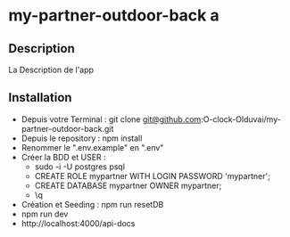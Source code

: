 # my-partner-outdoor-back a

## Description

La Description de l'app

## Installation

* Depuis votre Terminal : git clone git@github.com:O-clock-Olduvai/my-partner-outdoor-back.git
* Depuis le  repository : npm install
* Renommer le ".env.example" en ".env"
* Créer la BDD et USER :
  * sudo -i -U postgres psql
  * CREATE ROLE mypartner WITH LOGIN PASSWORD 'mypartner';
  * CREATE DATABASE mypartner OWNER mypartner;
  * \q
* Création et Seeding : npm run resetDB
* npm run dev
* http://localhost:4000/api-docs

